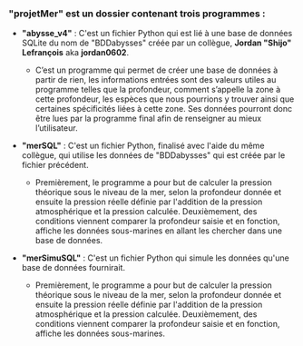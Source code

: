 ### "projetMer" est un dossier contenant trois programmes :
* **"abysse_v4"** : C'est un fichier Python qui est lié à une base de données SQLite du nom de "BDDabysses" créée par un collègue, **Jordan "Shijo" Lefrançois** aka **jordan0602**.
  * C’est un programme qui permet de créer une base de données à partir de rien, les informations entrées sont des valeurs utiles au programme telles que la profondeur, comment s’appelle la zone à cette profondeur, les espèces que nous pourrions y trouver ainsi que certaines spécificités liées à cette zone. Ses données pourront donc être lues par la programme final afin de renseigner au mieux l’utilisateur.

* **"merSQL"** : C'est un fichier Python, finalisé avec l'aide du même collègue, qui utilise les données de "BDDabysses" qui est créée par le fichier précédent.
  * Premièrement, le programme a pour but de calculer la pression théorique sous le niveau de la mer, selon la profondeur donnée et ensuite la pression réelle définie par l'addition de la pression atmosphérique et la pression calculée. 
Deuxièmement, des conditions viennent comparer la profondeur saisie et en fonction, affiche les données sous-marines en allant les chercher dans une base de données.
* **"merSimuSQL"** : C'est un fichier Python qui simule les données qu'une base de données fournirait.
  * Premièrement, le programme a pour but de calculer la pression théorique sous le niveau de la mer, selon la profondeur donnée et ensuite la pression réelle définie par l'addition de la pression atmosphérique et la pression calculée. 
Deuxièmement, des conditions viennent comparer la profondeur saisie et en fonction, affiche les données sous-marines.
